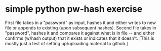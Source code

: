 # simple python pw-hash exercise
First file takes in a "password" as input, hashes it and either writes to new file or appends to existing (upon subsequent hashes). Second file takes in "password", hashes it and compares it against what is in file -- and either confirms (w/hash output) that it exists or indicates that it doesn't.  [This is mostly just a test of setting up/uploading material to github.]
